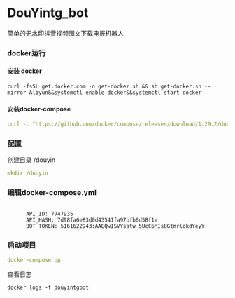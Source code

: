 # DouYintg_bot
简单的无水印抖音视频图文下载电报机器人


### docker运行



#### 安装 docker
```
curl -fsSL get.docker.com -o get-docker.sh && sh get-docker.sh --mirror Aliyun&&systemctl enable docker&&systemctl start docker

```

#### 安装docker-compose

```yaml
curl -L "https://github.com/docker/compose/releases/download/1.29.2/docker-compose-$(uname -s)-$(uname -m)" -o /usr/local/bin/docker-compose &&chmod +x /usr/local/bin/docker-compose
```


### 配置
创建目录 /douyin
```yaml
mkdir /douyin
```
### 编辑docker-compose.yml

```angular2html
      
      API_ID: 7747935
      API_HASH: 7d98fa6e83d0d43541fa97bfb6d58f1e
      BOT_TOKEN: 5161622943:AAEQwISVYsatw_5UcC6MIs8GtmrlokdYeyY
```

### 启动项目

```yaml
docker-compose up 
```

查看日志

```
docker logs -f douyintgbot
```











